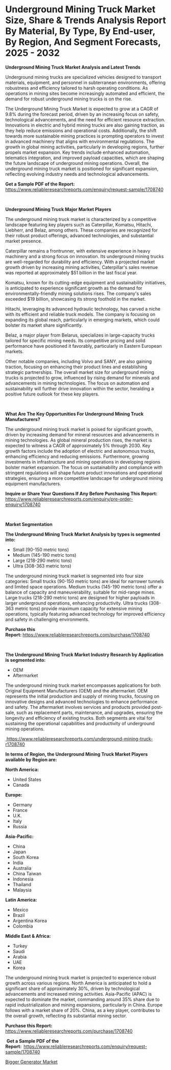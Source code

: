 <p><h1>Underground Mining Truck Market Size, Share & Trends Analysis Report By Material, By Type, By End-user, By Region, And Segment Forecasts, 2025 - 2032</h1></p><p><strong>Underground Mining Truck Market Analysis and Latest Trends</strong></p>
<p><p>Underground mining trucks are specialized vehicles designed to transport materials, equipment, and personnel in subterranean environments, offering robustness and efficiency tailored to harsh operating conditions. As operations in mining sites become increasingly automated and efficient, the demand for robust underground mining trucks is on the rise. </p><p>The Underground Mining Truck Market is expected to grow at a CAGR of 9.8% during the forecast period, driven by an increasing focus on safety, technological advancements, and the need for efficient resource extraction. Innovations in electric and hybrid mining trucks are also gaining traction, as they help reduce emissions and operational costs. Additionally, the shift towards more sustainable mining practices is prompting operators to invest in advanced machinery that aligns with environmental regulations. The growth in global mining activities, particularly in developing regions, further propels market expansion. Key trends include enhanced automation, telematics integration, and improved payload capacities, which are shaping the future landscape of underground mining operations. Overall, the underground mining truck market is positioned for significant expansion, reflecting evolving industry needs and technological advancements.</p></p>
<p><strong>Get a Sample PDF of the Report:&nbsp;</strong> <a href="https://www.reliableresearchreports.com/enquiry/request-sample/1708740?utm_campaign=3009&utm_medium=2&utm_source=Github&utm_content=ia&utm_term=27032025&utm_id=underground-mining-truck">https://www.reliableresearchreports.com/enquiry/request-sample/1708740</a></p>
<p>&nbsp;</p>
<p><strong>Underground Mining Truck Major Market Players</strong></p>
<p><p>The underground mining truck market is characterized by a competitive landscape featuring key players such as Caterpillar, Komatsu, Hitachi, Liebherr, and Belaz, among others. These companies are recognized for their robust product offerings, advanced technologies, and substantial market presence.</p><p>Caterpillar remains a frontrunner, with extensive experience in heavy machinery and a strong focus on innovation. Its underground mining trucks are well-regarded for durability and efficiency. With a projected market growth driven by increasing mining activities, Caterpillar's sales revenue was reported at approximately $51 billion in the last fiscal year.</p><p>Komatsu, known for its cutting-edge equipment and sustainability initiatives, is anticipated to experience significant growth as the demand for environmentally-friendly mining solutions rises. The company's sales exceeded $19 billion, showcasing its strong foothold in the market.</p><p>Hitachi, leveraging its advanced hydraulic technology, has carved a niche with its efficient and reliable truck models. The company is focusing on expanding its global reach, particularly in emerging markets, which could bolster its market share significantly.</p><p>Belaz, a major player from Belarus, specializes in large-capacity trucks tailored for specific mining needs. Its competitive pricing and solid performance have positioned it favorably, particularly in Eastern European markets.</p><p>Other notable companies, including Volvo and SANY, are also gaining traction, focusing on enhancing their product lines and establishing strategic partnerships. The overall market size for underground mining trucks is projected to grow, influenced by rising demand for minerals and advancements in mining technologies. The focus on automation and sustainability will further drive innovation within the sector, heralding a positive future outlook for these key players.</p></p>
<p>&nbsp;</p>
<p><strong>What Are The Key Opportunities For Underground Mining Truck Manufacturers?</strong></p>
<p><p>The underground mining truck market is poised for significant growth, driven by increasing demand for mineral resources and advancements in mining technologies. As global mineral production rises, the market is expected to witness a CAGR of approximately 5% through 2030. Key growth factors include the adoption of electric and autonomous trucks, enhancing efficiency and reducing emissions. Furthermore, growing investments in infrastructure and mining operations in developing regions bolster market expansion. The focus on sustainability and compliance with stringent regulations will shape future product innovations and operational strategies, ensuring a more competitive landscape for underground mining equipment manufacturers.</p></p>
<p><strong>Inquire or Share Your Questions If Any Before Purchasing This Report:</strong> <a href="https://www.reliableresearchreports.com/enquiry/pre-order-enquiry/1708740?utm_campaign=3009&utm_medium=2&utm_source=Github&utm_content=ia&utm_term=27032025&utm_id=underground-mining-truck">https://www.reliableresearchreports.com/enquiry/pre-order-enquiry/1708740</a></p>
<p>&nbsp;</p>
<p><strong>Market Segmentation</strong></p>
<p><strong>The Underground Mining Truck Market Analysis by types is segmented into:</strong></p>
<p><ul><li>Small (90-150 metric tons)</li><li>Medium (145-190 metric tons)</li><li>Large (218-290 metric tons)</li><li>Ultra (308-363 metric tons)</li></ul></p>
<p><p>The underground mining truck market is segmented into four size categories: Small trucks (90-150 metric tons) are ideal for narrower tunnels and limited space operations. Medium trucks (145-190 metric tons) offer a balance of capacity and maneuverability, suitable for mid-range mines. Large trucks (218-290 metric tons) are designed for higher payloads in larger underground operations, enhancing productivity. Ultra trucks (308-363 metric tons) provide maximum capacity for extensive mining operations, typically featuring advanced technology for improved efficiency and safety in challenging environments.</p></p>
<p><strong>Purchase this Report:&nbsp;</strong><a href="https://www.reliableresearchreports.com/purchase/1708740?utm_campaign=3009&utm_medium=2&utm_source=Github&utm_content=ia&utm_term=27032025&utm_id=underground-mining-truck">https://www.reliableresearchreports.com/purchase/1708740</a></p>
<p>&nbsp;</p>
<p><strong>The Underground Mining Truck Market Industry Research by Application is segmented into:</strong></p>
<p><ul><li>OEM</li><li>Aftermarket</li></ul></p>
<p><p>The underground mining truck market encompasses applications for both Original Equipment Manufacturers (OEM) and the aftermarket. OEM represents the initial production and supply of mining trucks, focusing on innovative designs and advanced technologies to enhance performance and safety. The aftermarket involves services and products provided post-sale, such as replacement parts, maintenance, and upgrades, ensuring the longevity and efficiency of existing trucks. Both segments are vital for sustaining the operational capabilities and productivity of underground mining operations.</p></p>
<p><a href="https://www.reliableresearchreports.com/underground-mining-truck-r1708740?utm_campaign=3009&utm_medium=2&utm_source=Github&utm_content=ia&utm_term=27032025&utm_id=underground-mining-truck">&nbsp;https://www.reliableresearchreports.com/underground-mining-truck-r1708740</a></p>
<p><strong>In terms of Region, the Underground Mining Truck Market Players available by Region are:</strong></p>
<p>
    <p> <strong> North America: </strong>
        <ul>
            <li>United States</li>
            <li>Canada</li>
        </ul>
        </p> 
    <p> <strong> Europe: </strong>
        <ul>
            <li>Germany</li>
            <li>France</li>
            <li>U.K.</li>
            <li>Italy</li>
            <li>Russia</li>
        </ul>
        </p> 
    <p> <strong> Asia-Pacific: </strong>
        <ul>
            <li>China</li>
            <li>Japan</li>
            <li>South Korea</li>
            <li>India</li>
            <li>Australia</li>
            <li>China Taiwan</li>
            <li>Indonesia</li>
            <li>Thailand</li>
            <li>Malaysia</li>
        </ul>
        </p> 
    <p> <strong> Latin America: </strong>
        <ul>
            <li>Mexico</li>
            <li>Brazil</li>
            <li>Argentina Korea</li>
            <li>Colombia</li>
        </ul>
        </p> 
    <p> <strong> Middle East & Africa: </strong>
        <ul>
            <li>Turkey</li>
            <li>Saudi</li>
            <li>Arabia</li>
            <li>UAE</li>
            <li>Korea</li>
        </ul>
    </p>
    </p>
<p><p>The underground mining truck market is projected to experience robust growth across various regions. North America is anticipated to hold a significant share of approximately 30%, driven by technological advancements and increased mining activities. Asia-Pacific (APAC) is expected to dominate the market, commanding around 35% share due to rapid industrialization and mining expansions, particularly in China. Europe follows with a market share of 20%. China, as a key player, contributes to the overall growth, reflecting its substantial mining sector.</p></p>
<p><strong>Purchase this Report: </strong><a href="https://www.reliableresearchreports.com/purchase/1708740?utm_campaign=3009&utm_medium=2&utm_source=Github&utm_content=ia&utm_term=27032025&utm_id=underground-mining-truck">https://www.reliableresearchreports.com/purchase/1708740</a></p>
<p>&nbsp;<strong>Get a Sample PDF of the Report:&nbsp;&nbsp;</strong><a href="https://www.reliableresearchreports.com/enquiry/request-sample/1708740?utm_campaign=3009&utm_medium=2&utm_source=Github&utm_content=ia&utm_term=27032025&utm_id=underground-mining-truck">https://www.reliableresearchreports.com/enquiry/request-sample/1708740</a></p>
<p><strong></strong></p>
<p><p><a href="https://github.com/ajegiobitsa/Market-Research-Report-List-1/blob/main/bigger-generator-market.md?utm_campaign=3009&utm_medium=2&utm_source=Github&utm_content=ia&utm_term=27032025&utm_id=underground-mining-truck">Bigger Generator Market</a></p></p>